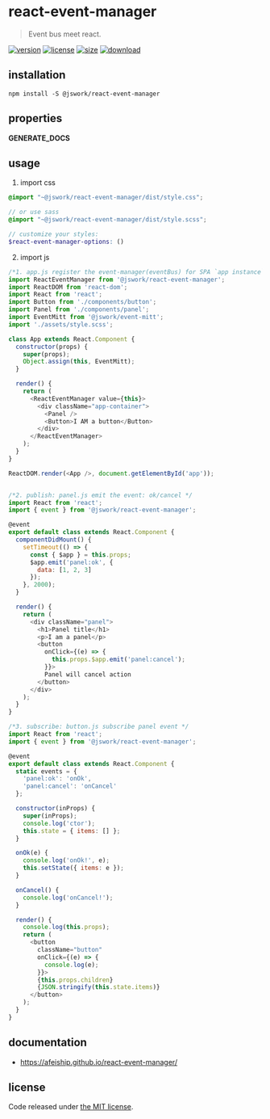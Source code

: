 # react-event-manager
> Event bus meet react.

[![version][version-image]][version-url]
[![license][license-image]][license-url]
[![size][size-image]][size-url]
[![download][download-image]][download-url]

## installation
```shell
npm install -S @jswork/react-event-manager
```

## properties
__GENERATE_DOCS__

## usage
1. import css
  ```scss
  @import "~@jswork/react-event-manager/dist/style.css";

  // or use sass
  @import "~@jswork/react-event-manager/dist/style.scss";

  // customize your styles:
  $react-event-manager-options: ()
  ```
2. import js
  ```js
  /*1. app.js register the event-manager(eventBus) for SPA `app instance` */
  import ReactEventManager from '@jswork/react-event-manager';
  import ReactDOM from 'react-dom';
  import React from 'react';
  import Button from './components/button';
  import Panel from './components/panel';
  import EventMitt from '@jswork/event-mitt';
  import './assets/style.scss';

  class App extends React.Component {
    constructor(props) {
      super(props);
      Object.assign(this, EventMitt);
    }

    render() {
      return (
        <ReactEventManager value={this}>
          <div className="app-container">
            <Panel />
            <Button>I AM a button</Button>
          </div>
        </ReactEventManager>
      );
    }
  }

  ReactDOM.render(<App />, document.getElementById('app'));


  /*2. publish: panel.js emit the event: ok/cancel */
  import React from 'react';
  import { event } from '@jswork/react-event-manager';

  @event
  export default class extends React.Component {
    componentDidMount() {
      setTimeout(() => {
        const { $app } = this.props;
        $app.emit('panel:ok', {
          data: [1, 2, 3]
        });
      }, 2000);
    }

    render() {
      return (
        <div className="panel">
          <h1>Panel title</h1>
          <p>I am a panel</p>
          <button
            onClick={(e) => {
              this.props.$app.emit('panel:cancel');
            }}>
            Panel will cancel action
          </button>
        </div>
      );
    }
  }

  /*3. subscribe: button.js subscribe panel event */
  import React from 'react';
  import { event } from '@jswork/react-event-manager';

  @event
  export default class extends React.Component {
    static events = {
      'panel:ok': 'onOk',
      'panel:cancel': 'onCancel'
    };

    constructor(inProps) {
      super(inProps);
      console.log('ctor');
      this.state = { items: [] };
    }

    onOk(e) {
      console.log('onOk!', e);
      this.setState({ items: e });
    }

    onCancel() {
      console.log('onCancel!');
    }

    render() {
      console.log(this.props);
      return (
        <button
          className="button"
          onClick={(e) => {
            console.log(e);
          }}>
          {this.props.children}
          {JSON.stringify(this.state.items)}
        </button>
      );
    }
  }
  ```

## documentation
- https://afeiship.github.io/react-event-manager/


## license
Code released under [the MIT license](https://github.com/afeiship/react-event-manager/blob/master/LICENSE.txt).

[version-image]: https://img.shields.io/npm/v/@jswork/react-event-manager
[version-url]: https://npmjs.org/package/@jswork/react-event-manager

[license-image]: https://img.shields.io/npm/l/@jswork/react-event-manager
[license-url]: https://github.com/afeiship/react-event-manager/blob/master/LICENSE.txt

[size-image]: https://img.shields.io/bundlephobia/minzip/@jswork/react-event-manager
[size-url]: https://github.com/afeiship/react-event-manager/blob/master/dist/react-event-manager.min.js

[download-image]: https://img.shields.io/npm/dm/@jswork/react-event-manager
[download-url]: https://www.npmjs.com/package/@jswork/react-event-manager
